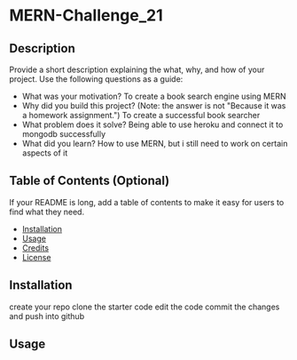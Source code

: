 # MERN-Challenge_21
## Description
Provide a short description explaining the what, why, and how of your project. Use the following questions as a guide:
- What was your motivation? To create a book search engine using MERN
- Why did you build this project? (Note: the answer is not "Because it was a homework assignment.") To create a successful book searcher
- What problem does it solve? Being able to use heroku and connect it to mongodb successfully
- What did you learn? How to use MERN, but i still need to work on certain aspects of it
 
## Table of Contents (Optional)
If your README is long, add a table of contents to make it easy for users to find what they need.
- [Installation](#installation)
- [Usage](#usage)
- [Credits](#credits)
- [License](#license)
## Installation
create your repo
clone the starter code
edit the code
commit the changes and push into github

## Usage
